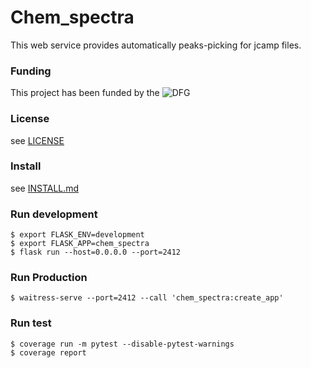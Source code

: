 # Chem_spectra

This web service provides automatically peaks-picking for jcamp files.

### Funding

This project has been funded by the  ![DFG](http://www.dfg.de/includes/images/dfg_logo.gif)


### License

see [LICENSE][LICENSE]


### Install

see [INSTALL.md][INSTALL]


### Run development

```
$ export FLASK_ENV=development
$ export FLASK_APP=chem_spectra
$ flask run --host=0.0.0.0 --port=2412
```

### Run Production

```
$ waitress-serve --port=2412 --call 'chem_spectra:create_app'
```


### Run test

```
$ coverage run -m pytest --disable-pytest-warnings
$ coverage report
```




[LICENSE]: LICENSE
[INSTALL]: INSTALL.md
